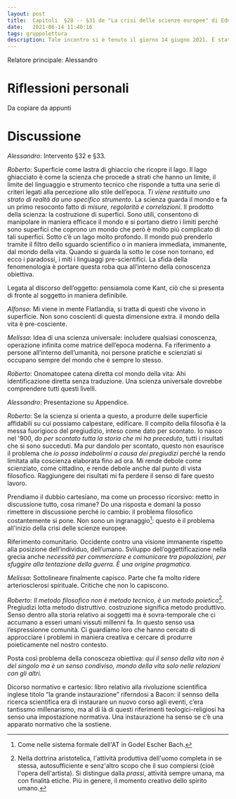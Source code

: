```yaml
---
layout: post
title:  Capitoli  §28 -- §31 de "La crisi delle scienze europee" di Edmund Husserl
date:   2021-06-14 11:40:16
tags: gruppolettura
description: Tale incontro si è tenuto il giorno 14 giugno 2021. È stata letta la TERZA PARTE de "La crisi delle scienze europee e la fenomenologia trascendentale", capitoli dall’ §32 al §33, pag. .... e appendice XIII dell’edizione https://www.ilsaggiatore.com/libro/la-crisi-delle-scienze-europee-e-la-fenomenologia-trascendentale-2/.
---
```


Relatore principale: Alessandro

# Riflessioni personali

Da copiare da appunti

# Discussione

_Alessandro_: Intervento §32 e §33.

_Roberto_: Superficie come lastra di ghiaccio che ricopre il lago. Il lago ghiacciato è come la scienza che procede a strati che hanno un limite, il limite del linguaggio e strumento tecnico che risponde a tutta una serie di criteri legati alla percezione allo stile dell’epoca. _Ti viene restituito uno strato di realtà da uno specifico strumento_. La scienza guarda il mondo e fa un primo resoconto fatto di _misure, regolarità e correlazioni_. Il prodotto della scienza: la costruzione di superfici. Sono utili, consentono di manipolare in maniera efficace il mondo e si portano dietro i limiti perché sono superfici che coprono un mondo che però è molto più complicato di tali superfici. Sotto c’è un lago molto profondo. Il mondo può prenderlo tramite il filtro dello sguardo scientifico o in maniera immediata, immanente, dal mondo della vita. Quando si guarda la sotto le cose non tornano, ed ecco i paradossi, i miti i linguaggi pre-scientifici. La sfida della fenomenologia è portare questa roba qua all’interno della conoscenza obiettiva.

Legata al discorso dell’oggetto: pensiamola come Kant, ciò che si presenta di fronte al soggetto in maniera definibile.

_Alfonso_: Mi viene in mente Flatlandia, si tratta di questi che vivono in superficie. Non sono coscienti di questa dimensione extra. il mondo della vita è pre-cosciente.

_Melissa_: Idea di una scienza universale: includere qualsiasi conoscenza, operazione infinita come matrice dell’epoca moderna. Fa riferimento a persone all’interno dell’umanità, noi persone pratiche e scienziati si occupano sempre del mondo che è sempre lo stesso.

_Roberto_: Onomatopee catena diretta col mondo della vita: Ahi identificazione diretta senza traduzione. Una scienza universale dovrebbe comprendere tutti questi livelli.

_Alessandro_: Presentazione su Appendice.

_Roberto_: Se la scienza si orienta a questo, a produrre delle superficie affidabili su cui possiamo calpestare, edificare. Il compito della filosofia è la messa fuorigioco del pregiudizio, inteso come dato per scontato. Io nasco nel '900, _do per scontato tutta la storia che mi ha preceduto_, tutti i risultati che si sono succeduti. Ma pur dandolo per scontato, questo non esaurisce il problema che _io possa indebolirmi a causa dei pregiudizi_ perché la rendo limitata alla coscienza elaborata fino ad ora. Mi rende debole come scienziato, come cittadino, e rende debole anche dal punto di vista filosofico. Raggiungere dei risultati mi fa perdere il senso di fare questo lavoro.

Prendiamo il dubbio cartesiano, ma come un processo ricorsivo: metto in discussione tutto, cosa rimane? Do una risposta e domani la posso rimettere in discussione perché io cambio: il problema filosofico costantemente si pone. Non sono un ingranaggio[^1]: questo è il problema all'inizio della crisi delle scienze europee.

Riferimento comunitario. Occidente contro una visione immanente rispetto alla posizione dell’individuo, dell’umano. Sviluppo dell’oggettificazione nella grecia anche _necessità per commerciare e comunicare tra popolazioni, per sfuggire alla tentazione della guerra. È una origine pragmatica._

_Melissa_: Sottolineare finalmente capisco. Parte che fa molto ridere arteriosclerosi spirituale. Critiche che non lo capiscono.

_Roberto_: _Il metodo filosofico non è metodo tecnico, è un metodo poietico_[^2]. Pregiudizi lotta metodo distruttivo. costruzione significa metodo produttivo. Senso dentro alla storia relativo ai soggetti ma è sovra-temporale che ci accumano a esseri umani vissuti millenni fa. In questo senso usa l’espressionne comunità. Ci guardiamo loro che hanno cercato di approcciare i problemi in maniera creativa e cercare di produrre poieticamente nel nostro contesto.

Posta così problema della conosceza obiettiva: _qui il senso della vita non è del singolo ma è un senso condiviso, mondo della vita solo nelle relazioni con gli altri._

Dicorso normativo e cartesio: libro relativo alla rivoluzione scientifica inglese titolo “la grande instaurazione” riferndosi a Bacon: il sennso della ricerca scientifica era di instaurare un nuovo corso agli eventi, c’era tantissmo millenarismo, ma al di là di questi riferimenti teologici-religiosi ha senso una impostazione normativa. Una instaurazione ha senso se c’è una apparato normativo che la sostiene.

[^1]: Come nelle sistema formale dell'AT in Godel Escher Bach.
[^2]: Nella dottrina aristotelica, l'attività produttiva dell'uomo completa in se stessa, autosufficiente e senz'altro scopo che il suo compiersi (cioè l'opera dell'artista). Si distingue dalla _prassi_, attività sempre umana, ma con finalità etiche. Più in genere, il momento creativo dello spirito umano.
